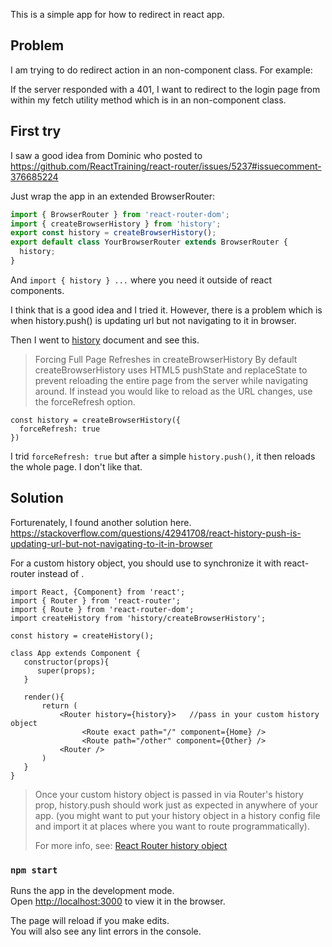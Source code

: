 This is a simple app for how to redirect in react app.

## Problem

I am trying to do redirect action in an non-component class. For example:

If the server responded with a 401, I want to redirect to the login page from within my fetch utility method which is in an non-component class.

## First try

I saw a good idea from Dominic who posted to https://github.com/ReactTraining/react-router/issues/5237#issuecomment-376685224 

Just wrap the app in an extended BrowserRouter:
```js
import { BrowserRouter } from 'react-router-dom';
import { createBrowserHistory } from 'history';
export const history = createBrowserHistory();
export default class YourBrowserRouter extends BrowserRouter {
  history;
}
```
And `import { history } ...` where you need it outside of react components.

I think that is a good idea and I tried it. However, there is a problem which is when history.push() is updating url but not navigating to it in browser.

Then I went to [history](https://www.npmjs.com/package/history) document and see this.

> Forcing Full Page Refreshes in createBrowserHistory
> By default createBrowserHistory uses HTML5 pushState and replaceState to prevent reloading the entire page from the server while navigating around. If instead you would like to reload as the URL changes, use the forceRefresh option.

```
const history = createBrowserHistory({
  forceRefresh: true
})
```

I trid `forceRefresh: true` but after a simple `history.push()`, it then reloads the whole page. I don't like that.

## Solution

Forturenately, I found another solution here. https://stackoverflow.com/questions/42941708/react-history-push-is-updating-url-but-not-navigating-to-it-in-browser

For a custom history object, you should use <Router> to synchronize it with react-router instead of <BrowserRouter>.

```
import React, {Component} from 'react';
import { Router } from 'react-router';
import { Route } from 'react-router-dom';
import createHistory from 'history/createBrowserHistory';

const history = createHistory();   

class App extends Component {
   constructor(props){
      super(props);
   }

   render(){
       return (
           <Router history={history}>   //pass in your custom history object
                <Route exact path="/" component={Home} />
                <Route path="/other" component={Other} />
           <Router />
       )
   }
}
```
> Once your custom history object is passed in via Router's history prop, history.push should work just as expected in anywhere of your app. (you might want to put your history object in a history config file and import it at places where you want to route programmatically).
> 
> For more info, see: [React Router history object](https://reacttraining.com/react-router/web/api/Router/history-object)

### `npm start`

Runs the app in the development mode.<br>
Open [http://localhost:3000](http://localhost:3000) to view it in the browser.

The page will reload if you make edits.<br>
You will also see any lint errors in the console.
